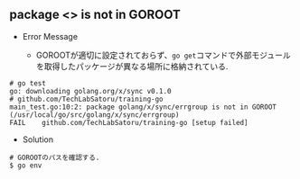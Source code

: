 ## package <> is not in GOROOT

- Error Message

    - GOROOTが適切に設定されておらず、`go get`コマンドで外部モジュールを取得したパッケージが異なる場所に格納されている.

```shell
# go test
go: downloading golang.org/x/sync v0.1.0
# github.com/TechLabSatoru/training-go
main_test.go:10:2: package golang/x/sync/errgroup is not in GOROOT (/usr/local/go/src/golang/x/sync/errgroup)
FAIL    github.com/TechLabSatoru/training-go [setup failed]
```

- Solution

```shell
# GOROOTのパスを確認する.
$ go env
```
